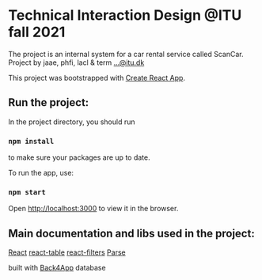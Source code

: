 # Technical Interaction Design @ITU fall 2021

The project is an internal system for a car rental service called ScanCar. 
Project by jaae, phfi, lacl & term ...@itu.dk

This project was bootstrapped with [Create React App](https://github.com/facebook/create-react-app).

## Run the project:

In the project directory, you should run
### `npm install`
to make sure your packages are up to date.


To run the app, use:
### `npm start`

Open [http://localhost:3000](http://localhost:3000) to view it in the browser.

## Main documentation and libs used in the project:

[React](https://reactjs.org/)
[react-table](https://react-table.tanstack.com/)
[react-filters](https://bit.ly/3qVZTYD )
[Parse](https://bit.ly/3zyu24n)

built with [Back4App](https://www.back4app.com/) database


